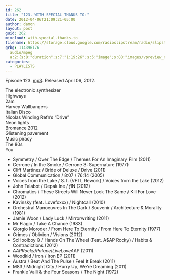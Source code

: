 ```yaml
---
id: 262
title: "123. WITH SPECIAL THANKS TO:"
date: 2012-04-06T21:09:21-05:00
author: damon
layout: post
guid: 262
mixcloud: with-special-thanks-to
filename: https://storage.cloud.google.com/radioslipstream/radio/slipstream-123.mp3
grbg: 114396176
  audio/mpeg
  a:2:{s:8:"duration";s:7:"1:19:26";s:5:"image";s:88:"images/vpreview_center.png";}
categories:
  - PLAYLISTS
---
```


Episode 123. [mp3](https://storage.cloud.google.com/radioslipstream/radio/slipstream-123.mp3). Released April 06, 2012.

The electronic synthesizer  
Highways  
2am  
Harvey Wallbangers  
Italian Disco  
Nicolas Winding Refn’s “Drive”  
Neon lights  
Bromance 2012  
Glistening pavement  
Music piracy  
The 80s  
You

- Symmetry / Over The Edge / Themes For An Imaginary Film (2011)
- Cerrone / In the Smoke / Cerrone 3: Supernature (1977)
- Cliff Martinez / Bride of Deluxe / Drive (2011)
- Global Communication / 8:07 / 76:14 (2005)
- Voices from the Lake / S.T. (VFTL Rework) / Voices from the Lake (2012)
- John Talabot / Depak Ine / ƒIN (2012)
- Chromatics / These Streets Will Never Look The Same / Kill For Love (2012)
- Kavinsky (feat. Lovefoxxx) / Nightcall (2010)
- Orchestral Manoeuvres In The Dark / Souvenir / Architecture & Morality (1981)
- Jamie Woon / Lady Luck / Mirrorwriting (2011)
- Mr Flagio / Take A Chance (1983)
- Giorgio Moroder / From Here To Eternity / From Here To Eternity (1977)
- Grimes / Oblivion / Visions (2012)
- ScHoolboy Q / Hands On The Wheel (Feat. A\$AP Rocky) / Habits & Contradictions (2012)
- A$AP Rocky / Palace / LiveLoveA$AP (2011)
- Woodkid / Iron / Iron EP (2011)
- Austra / Beat And The Pulse / Feel It Break (2011)
- M83 / Midnight City / Hurry Up, We’re Dreaming (2011)
- Frankie Valli & the Four Seasons / The Night (1972)
